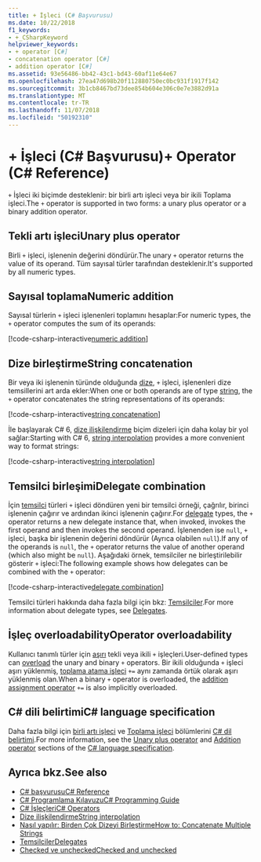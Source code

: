 ```yaml
---
title: + İşleci (C# Başvurusu)
ms.date: 10/22/2018
f1_keywords:
- +_CSharpKeyword
helpviewer_keywords:
- + operator [C#]
- concatenation operator [C#]
- addition operator [C#]
ms.assetid: 93e56486-bb42-43c1-bd43-60af11e64e67
ms.openlocfilehash: 27ea47d698b20f112880750ec0bc931f1917f142
ms.sourcegitcommit: 3b1cb8467bd73dee854b604e306c0e7e3882d91a
ms.translationtype: MT
ms.contentlocale: tr-TR
ms.lasthandoff: 11/07/2018
ms.locfileid: "50192310"
---
```

# <a name="-operator-c-reference"></a><span data-ttu-id="f3f7b-102">+ İşleci (C# Başvurusu)</span><span class="sxs-lookup"><span data-stu-id="f3f7b-102">+ Operator (C# Reference)</span></span>

<span data-ttu-id="f3f7b-103">`+` İşleci iki biçimde desteklenir: bir birli artı işleci veya bir ikili Toplama işleci.</span><span class="sxs-lookup"><span data-stu-id="f3f7b-103">The `+` operator is supported in two forms: a unary plus operator or a binary addition operator.</span></span>

## <a name="unary-plus-operator"></a><span data-ttu-id="f3f7b-104">Tekli artı işleci</span><span class="sxs-lookup"><span data-stu-id="f3f7b-104">Unary plus operator</span></span>

<span data-ttu-id="f3f7b-105">Birli `+` işleci, işlenenin değerini döndürür.</span><span class="sxs-lookup"><span data-stu-id="f3f7b-105">The unary `+` operator returns the value of its operand.</span></span> <span data-ttu-id="f3f7b-106">Tüm sayısal türler tarafından desteklenir.</span><span class="sxs-lookup"><span data-stu-id="f3f7b-106">It's supported by all numeric types.</span></span>

## <a name="numeric-addition"></a><span data-ttu-id="f3f7b-107">Sayısal toplama</span><span class="sxs-lookup"><span data-stu-id="f3f7b-107">Numeric addition</span></span>

<span data-ttu-id="f3f7b-108">Sayısal türlerin `+` işleci işlenenleri toplamını hesaplar:</span><span class="sxs-lookup"><span data-stu-id="f3f7b-108">For numeric types, the `+` operator computes the sum of its operands:</span></span>

[!code-csharp-interactive[numeric addition](~/samples/snippets/csharp/language-reference/operators/AdditionExamples.cs#AddNumerics)]

## <a name="string-concatenation"></a><span data-ttu-id="f3f7b-109">Dize birleştirme</span><span class="sxs-lookup"><span data-stu-id="f3f7b-109">String concatenation</span></span>

<span data-ttu-id="f3f7b-110">Bir veya iki işlenenin türünde olduğunda [dize](../keywords/string.md), `+` işleci, işlenenleri dize temsillerini art arda ekler:</span><span class="sxs-lookup"><span data-stu-id="f3f7b-110">When one or both operands are of type [string](../keywords/string.md), the `+` operator concatenates the string representations of its operands:</span></span>

[!code-csharp-interactive[string concatenation](~/samples/snippets/csharp/language-reference/operators/AdditionExamples.cs#AddStrings)]

<span data-ttu-id="f3f7b-111">İle başlayarak C# 6, [dize ilişkilendirme](../tokens/interpolated.md) biçim dizeleri için daha kolay bir yol sağlar:</span><span class="sxs-lookup"><span data-stu-id="f3f7b-111">Starting with C# 6, [string interpolation](../tokens/interpolated.md) provides a more convenient way to format strings:</span></span>

[!code-csharp-interactive[string interpolation](~/samples/snippets/csharp/language-reference/operators/AdditionExamples.cs#UseStringInterpolation)]

## <a name="delegate-combination"></a><span data-ttu-id="f3f7b-112">Temsilci birleşimi</span><span class="sxs-lookup"><span data-stu-id="f3f7b-112">Delegate combination</span></span>

<span data-ttu-id="f3f7b-113">İçin [temsilci](../keywords/delegate.md) türleri `+` işleci döndüren yeni bir temsilci örneği, çağrılır, birinci işlenenin çağırır ve ardından ikinci işlenenin çağırır.</span><span class="sxs-lookup"><span data-stu-id="f3f7b-113">For [delegate](../keywords/delegate.md) types, the `+` operator returns a new delegate instance that, when invoked, invokes the first operand and then invokes the second operand.</span></span> <span data-ttu-id="f3f7b-114">İşlenenden ise `null`, `+` işleci, başka bir işlenenin değerini döndürür (Ayrıca olabilen `null`).</span><span class="sxs-lookup"><span data-stu-id="f3f7b-114">If any of the operands is `null`, the `+` operator returns the value of another operand (which also might be `null`).</span></span> <span data-ttu-id="f3f7b-115">Aşağıdaki örnek, temsilciler ne birleştirilebilir gösterir `+` işleci:</span><span class="sxs-lookup"><span data-stu-id="f3f7b-115">The following example shows how delegates can be combined with the `+` operator:</span></span>

[!code-csharp-interactive[delegate combination](~/samples/snippets/csharp/language-reference/operators/AdditionExamples.cs#AddDelegates)]

<span data-ttu-id="f3f7b-116">Temsilci türleri hakkında daha fazla bilgi için bkz: [Temsilciler](../../programming-guide/delegates/index.md).</span><span class="sxs-lookup"><span data-stu-id="f3f7b-116">For more information about delegate types, see [Delegates](../../programming-guide/delegates/index.md).</span></span>

## <a name="operator-overloadability"></a><span data-ttu-id="f3f7b-117">İşleç overloadability</span><span class="sxs-lookup"><span data-stu-id="f3f7b-117">Operator overloadability</span></span>

<span data-ttu-id="f3f7b-118">Kullanıcı tanımlı türler için [aşırı](../keywords/operator.md) tekli veya ikili `+` işleçleri.</span><span class="sxs-lookup"><span data-stu-id="f3f7b-118">User-defined types can [overload](../keywords/operator.md) the unary and binary `+` operators.</span></span> <span data-ttu-id="f3f7b-119">Bir ikili olduğunda `+` işleci aşırı yüklenmiş, [toplama atama işleci](addition-assignment-operator.md) `+=` aynı zamanda örtük olarak aşırı yüklenmiş olan.</span><span class="sxs-lookup"><span data-stu-id="f3f7b-119">When a binary `+` operator is overloaded, the [addition assignment operator](addition-assignment-operator.md) `+=` is also implicitly overloaded.</span></span>

## <a name="c-language-specification"></a><span data-ttu-id="f3f7b-120">C# dili belirtimi</span><span class="sxs-lookup"><span data-stu-id="f3f7b-120">C# language specification</span></span>

<span data-ttu-id="f3f7b-121">Daha fazla bilgi için [birli artı işleci](~/_csharplang/spec/expressions.md#unary-plus-operator) ve [Toplama işleci](~/_csharplang/spec/expressions.md#addition-operator) bölümlerini [ C# dil belirtimi](../language-specification/index.md).</span><span class="sxs-lookup"><span data-stu-id="f3f7b-121">For more information, see the [Unary plus operator](~/_csharplang/spec/expressions.md#unary-plus-operator) and [Addition operator](~/_csharplang/spec/expressions.md#addition-operator) sections of the [C# language specification](../language-specification/index.md).</span></span>

## <a name="see-also"></a><span data-ttu-id="f3f7b-122">Ayrıca bkz.</span><span class="sxs-lookup"><span data-stu-id="f3f7b-122">See also</span></span>

- [<span data-ttu-id="f3f7b-123">C# başvurusu</span><span class="sxs-lookup"><span data-stu-id="f3f7b-123">C# Reference</span></span>](../index.md)
- [<span data-ttu-id="f3f7b-124">C# Programlama Kılavuzu</span><span class="sxs-lookup"><span data-stu-id="f3f7b-124">C# Programming Guide</span></span>](../../programming-guide/index.md)
- [<span data-ttu-id="f3f7b-125">C# İşleçleri</span><span class="sxs-lookup"><span data-stu-id="f3f7b-125">C# Operators</span></span>](index.md)
- [<span data-ttu-id="f3f7b-126">Dize ilişkilendirme</span><span class="sxs-lookup"><span data-stu-id="f3f7b-126">String interpolation</span></span>](../tokens/interpolated.md)
- [<span data-ttu-id="f3f7b-127">Nasıl yapılır: Birden Çok Dizeyi Birleştirme</span><span class="sxs-lookup"><span data-stu-id="f3f7b-127">How to: Concatenate Multiple Strings</span></span>](../../how-to/concatenate-multiple-strings.md)
- [<span data-ttu-id="f3f7b-128">Temsilciler</span><span class="sxs-lookup"><span data-stu-id="f3f7b-128">Delegates</span></span>](../../programming-guide/delegates/index.md)
- [<span data-ttu-id="f3f7b-129">Checked ve unchecked</span><span class="sxs-lookup"><span data-stu-id="f3f7b-129">Checked and unchecked</span></span>](../keywords/checked-and-unchecked.md)
